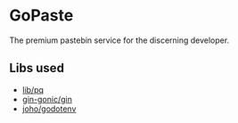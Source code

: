 # GoPaste

The premium pastebin service for the discerning developer.

## Libs used

- [lib/pq](https://github.com/lib.pq)
- [gin-gonic/gin](https://github.com/gin-gonic/gin)
- [joho/godotenv](https://github.com/joho/godotenv)
